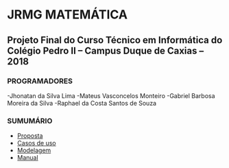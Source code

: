 # JRMG MATEMÁTICA
## Projeto Final do Curso Técnico em Informática do Colégio Pedro II – Campus Duque de Caxias – 2018

### PROGRAMADORES
-Jhonatan da Silva Lima
-Mateus Vasconcelos Monteiro
-Gabriel Barbosa Moreira da Silva
-Raphael da Costa Santos de Souza


### SUMUMÁRIO

* [Proposta]()
* [Casos de uso]()
* [Modelagem]()
* [Manual]()


